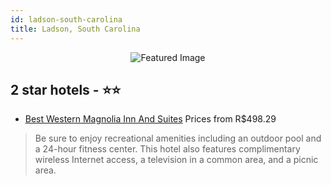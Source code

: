 ```yaml
---
id: ladson-south-carolina
title: Ladson, South Carolina
---
```


<center><img src="https://i.travelapi.com/hotels/1000000/990000/987500/987409/3f88e03a_z.jpg" alt="Featured Image" /></center>


##  2 star hotels - ⭐️⭐️

-    [Best Western Magnolia Inn And Suites](https://us.hurb.com/hotels/ladson/best-western-magnolia-inn-and-suites-JNP-JP147869?cmp=18055) Prices from R$498.29
   > Be sure to enjoy recreational amenities including an outdoor pool and a 24-hour fitness center. This hotel also features complimentary wireless Internet access, a television in a common area, and a picnic area.
